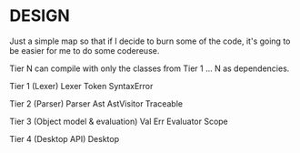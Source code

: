 DESIGN
======

Just a simple map so that if I decide to burn some of the code,
it's going to be easier for me to do some codereuse.

Tier N can compile with only the classes from Tier 1 ... N as dependencies.

Tier 1 (Lexer)
  Lexer
  Token
  SyntaxError

Tier 2 (Parser)
  Parser
  Ast
  AstVisitor
  Traceable

Tier 3 (Object model & evaluation)
  Val
  Err
  Evaluator
  Scope

Tier 4 (Desktop API)
  Desktop

